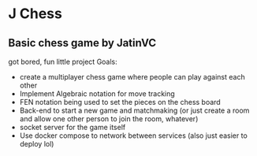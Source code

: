 # J Chess
## Basic chess game by JatinVC

got bored, fun little project
Goals:
- create a multiplayer chess game where people can play against each other
- Implement Algebraic notation for move tracking
- FEN notation being used to set the pieces on the chess board
- Back-end to start a new game and matchmaking (or just create a room and allow one other person to join the room, whatever)
- socket server for the game itself
- Use docker compose to network between services (also just easier to deploy lol)
